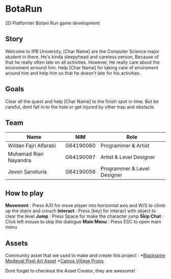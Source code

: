 # BotaRun
2D Platformer Botani Run game development

## Story
Welcome to IPB University, [Char Name] are the Computer Science major student in there. He's kinda sleepyhead and careless person, Because of that he really often late on all activities. However, He really care about the enviroment arround him. Help [Char Name] for taking care of enviroment around him and help him so that he doesn't late for his activities.

## Goals
Clear all the quest and help [Char Name] to the finish spot in time. But be careful, dont fall in to the hole or get injured by other trap and obstacle.

## Team

|Name                  |NIM        | Role                        |
|----------------------|-----------|-----------------------------|
|Wildan Fajri Alfarabi | G64190060 | Programmer & Artist         |
|Muhamad Rian Nayandra | G64190097 | Artist & Level Designer     |
|Jevon Sanoturia       | G64190056 | Programmer & Level Designer |

## How to play

**Movement**    : Press A/D for move player into horizontal axis and W/S to climb up the stairs and crouch
**Interact**    : Press [key] for interact with object to clear the level
**Jump**        : Press Space for make the character jump
**Skip Chat**   : Click left mouse to skip the dialogue
**Main Menu**   : Press ESC to open main menu

## Assets
Community asset that we used to make and create this project :
*[Blackspire Medieval Pixel Art Asset](https://assetstore.unity.com/packages/2d/environments/medieval-pixel-art-asset-free-130131 "Medieval Pixel Art")
*[Cainos Village Props](https://assetstore.unity.com/packages/2d/environments/pixel-art-platformer-village-props-166114 "Village Props")

Dont forget to checkout the Asset Creator, they are awesome!

